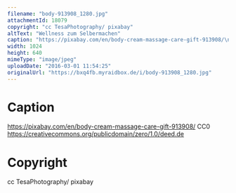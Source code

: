 ```yaml
---
filename: "body-913908_1280.jpg"
attachmentId: 18079
copyright: "cc TesaPhotography/ pixabay"
altText: "Wellness zum Selbermachen"
caption: "https://pixabay.com/en/body-cream-massage-care-gift-913908/\nCC0\nhttps://creativecommons.org/publicdomain/zero/1.0/deed.de"
width: 1024
height: 640
mimeType: "image/jpeg"
uploadDate: "2016-03-01 11:54:25"
originalUrl: "https://bxq4fb.myraidbox.de/i/body-913908_1280.jpg"
---
```


# Caption

https://pixabay.com/en/body-cream-massage-care-gift-913908/
CC0
https://creativecommons.org/publicdomain/zero/1.0/deed.de

# Copyright

cc TesaPhotography/ pixabay
